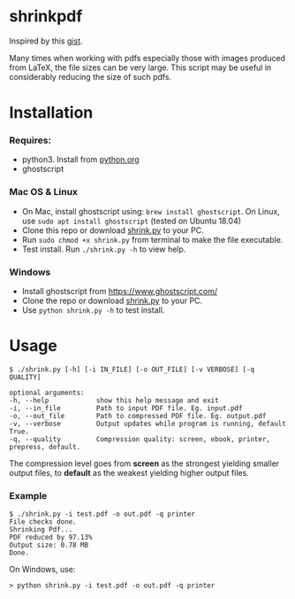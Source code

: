 # shrinkpdf
Inspired by this 
[gist](https://gist.github.com/firstdoit/6390547). 

Many times when working with pdfs especially those with images produced from LaTeX, the file sizes can be very large. This script may be useful in considerably reducing the size of such pdfs. 

# Installation
### Requires: 
- python3. Install from 
[python.org](https://www.python.org/downloads/)
- ghostscript

### Mac OS & Linux
- On Mac, install ghostscript using: ```brew install ghostscript```. On Linux, use ```sudo apt install ghostscript``` (tested on Ubuntu 18.04)
- Clone this repo or download [shrink.py](https://github.com/DanAbara/shrinkpdf/blob/main/shrink.py) to your PC.
- Run ```sudo chmod +x shrink.py``` from terminal to make the file executable. 
- Test install. Run ```./shrink.py -h``` to view help.

### Windows
- Install ghostscript from https://www.ghostscript.com/
- Clone the repo or download [shrink.py](https://github.com/DanAbara/shrinkpdf/blob/main/shrink.py) to your PC.
- Use ```python shrink.py -h``` to test install.

# Usage
    $ ./shrink.py [-h] [-i IN_FILE] [-o OUT_FILE] [-v VERBOSE] [-q QUALITY]

    optional arguments:
    -h, --help            show this help message and exit
    -i, --in_file         Path to input PDF file. Eg. input.pdf
    -o, --out_file        Path to compressed PDF file. Eg. output.pdf
    -v, --verbose         Output updates while program is running, default True.
    -q, --quality         Compression quality: screen, ebook, printer, prepress, default. 

The compression level goes from **screen** as the strongest yielding smaller output files, to **default** as the weakest yielding higher output files.

### Example

    $ ./shrink.py -i test.pdf -o out.pdf -q printer
    File checks done.
    Shrinking Pdf...
    PDF reduced by 97.13%
    Output size: 0.78 MB
    Done.

On Windows, use:
    
    > python shrink.py -i test.pdf -o out.pdf -q printer
  

